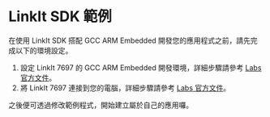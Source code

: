 # LinkIt SDK 範例

在使用 LinkIt SDK 搭配 GCC ARM Embedded 開發您的應用程式之前，請先完成以下的環境設定。

1. 設定 LinkIt 7697 的 GCC ARM Embedded 開發環境，詳細步驟請參考 [Labs 官方文件](https://docs.labs.mediatek.com/resource/mt7687-mt7697/zh_tw/get-started/gcc-arm-embedded-command-line-tools-free)。
2. 將 LinkIt 7697 連接到您的電腦，詳細步驟請參考 [Labs 官方文件](https://docs.labs.mediatek.com/resource/mt7687-mt7697/zh_tw/get-started/gcc-arm-embedded-command-line-tools-free/connect-to-the-serial-port)。

之後便可透過修改範例程式，開始建立屬於自己的應用囉。